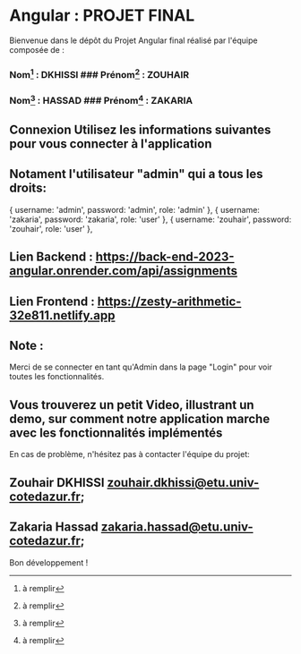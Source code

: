 # Angular : PROJET FINAL
Bienvenue dans le dépôt du Projet Angular final réalisé par l'équipe composée de :

### Nom[^1] : DKHISSI ### Prénom[^2] : ZOUHAIR

### Nom[^1] : HASSAD ### Prénom[^2] : ZAKARIA
 
## Connexion Utilisez les informations suivantes pour vous connecter à l'application
## Notament l'utilisateur "admin" qui a tous les droits:
{ username: 'admin', password: 'admin', role: 'admin' },
{ username: 'zakaria', password: 'zakaria', role: 'user' },
{ username: 'zouhair', password: 'zouhair', role: 'user' },

## Lien Backend : https://back-end-2023-angular.onrender.com/api/assignments
## Lien Frontend : https://zesty-arithmetic-32e811.netlify.app

[^1]: à remplir
[^2]: à remplir

## Note :
Merci de se connecter en tant qu'Admin dans la page "Login" pour voir toutes les fonctionnalités.
## Vous trouverez un petit Video, illustrant un demo, sur comment notre application marche avec les fonctionnalités implémentés
En cas de problème, n'hésitez pas à contacter l'équipe du projet:

## Zouhair DKHISSI <zouhair.dkhissi@etu.univ-cotedazur.fr>;
## Zakaria Hassad <zakaria.hassad@etu.univ-cotedazur.fr>;

Bon développement !